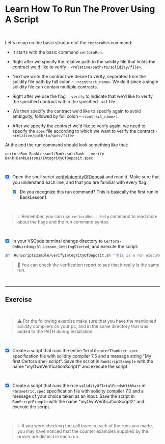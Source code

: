 # Learn How To Run The Prover Using A Script

</br>

Let's recap on the basic structure of the `certoraRun` command:

- It starts with the basic command `certoraRun`.

- Right after we specify the relative path to the solidity file that holds the contract we'd like to verify - `<relative/path/to/solidity/file>`.

- Next we write the contract we desire to verify, separated from the solidity file path by full colon - `:<contract_name>`. We do it since a single solidity file can contain multiple contracts.

- Right after we use the flag `--verify` to indicate that we'd like to verify the specified contract within the specified `.sol` file.

- We then specify the contract we'd like to specify again to avoid ambiguity, followed by full colon - `<contract_name>:`.

- After we specify the contract we'd like to verify again, we need to specify the `spec` file according to which we want to verify the contract - `<relative/path/to/spec/file>`

At the end the run command should look something like that:

```CVL
certoraRun BankLesson1/Bank.sol:Bank --verify Bank:BankLesson1/IntegrityOfDeposit.spec
```

</br>

- [x] Open the shell script [verifyIntegrityOfDeposit](verifyIntegrityOfDeposit.sh) and read it. Make sure that you understand each line, and that you are familiar with every flag.

  - [x] Do you recognize this run command? This is basically the first run in BankLesson1.

</br>

> :bulb: Remember, you can use `certoraRun --help` command to read more about the flags and the run command syntax.

</br>

- [x] In your VSCode terminal change directory to `Certora-OnBoarding/01.Lesson_GettingStarted`, and execute the script:

```sh
sh  RunScriptExample/verifyIntegrityOfDeposit.sh "This is a run executed through a shell script"
```

> :memo: You can check the verification report to see that it really is the same run.

</br>

---

## Exercise

</br>

> :warning: For the following exercise make sure that you have the mentioned solidity compilers on your pc, and in the same directory that was added to the PATH during installation.

</br>

- [x] Create a script that runs the entire `TotalGreaterThanUser.spec` specification file with solidity compiler 7.5 and a message string "My first Certora shell script". Save the script in `RunScriptExample` with the name "myOwnVerificationScript1" and execute the script.

</br>

- [x] Create a script that runs the rule `validityOfTotalFundsWithVars` in `Parametric.spec` specification file with solidity compiler 7.0 and a message of your choice taken as an input. Save the script in `RunScriptExample` with the name "myOwnVerificationScript2" and execute the script.

 </br>

> :bulb: If you were checking the call trace in each of the runs you made, you may have noticed that the counter examples supplied by the prover are distinct in each run.
